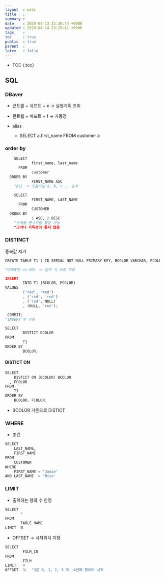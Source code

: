 ```yaml
---
layout  : wiki
title   : 
summary : 
date    : 2020-04-13 22:36:44 +0900
updated : 2020-04-14 23:25:41 +0900
tags    : 
toc     : true
public  : true
parent  : 
latex   : false
---
```

* TOC
{:toc}

## SQL 


### DBaver

- 콘트롤 + 쉬프트 + e -> 실행계획 조회
- 콘트롤 + 쉬프트 + f -> 자동정

- alias
    - SELECT a.first_name FROM customer a

### order by

```python
    SELECT
            first_name, last_name
      FROM
            customer
  ORDER BY
            FIRST_NAME ASC
    "ASC -> 오름차순 a, b, c .. 순서
    
    SELECT
            FIRST_NAME, LAST_NAME
      FROM
            CUSTOMER
  ORDER BY
            1 ASC, 2 DESC
    "숫자를 변수처럼 활용 가능
    "그러나 가독성이 좋지 않음

```

### DISTINCT

중복값 제거

```python
CREATE TABLE T1 ( ID SERIAL NOT NULL PRIMARY KEY, BCOLOR VARCHAR, FCOLOR VASRCHAR );

"CREATE => DDL -> 입력 시 바로 적용

INSERT
        INTO T1 (BCOLOR, FCOLOR)
VALUES
        ('red', 'red')
        , ('red', 'red')
        , ('red', NULL)
        , (NULL, 'red');

 COMMIT; 
"INSERT 후 커밋

```

```python
SELECT
        DISTICT BCOLOR
FROM
        T1
ORDER BY
        BCOLOR;
```

#### DISTICT ON

```python
SELECT
    DISTICT ON (BCOLOR) BCOLOR
  , FCOLOR
FROM
    T1
ORDER BY
    BCOLOR, FCOLOR;
```

- BCOLOR 기준으로 DISTICT

### WHERE

- 조건

```python
SELECT
    LAST_NAME,
    FIRST_NAME
FROM
    CUSTOMER
WHERE
    FIRST_NAME = 'Jamie'
AND LAST_NAME  = 'Rice'
```

### LIMIT

- 출력하는 행의 수 한정

```python
SELECT
       *
FROM
       TABLE_NAME
LIMIT  N
```
- OFFSET -> 시작위치 지정

```python
SELECT
        FILM_ID
FROM
        FILM
LIMIT   4
OFFSET  3;  "3은 0, 1, 2, 3 즉, 4번째 행부터 시작
```


